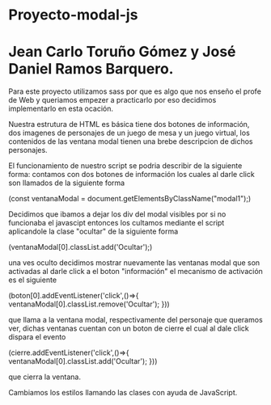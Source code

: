 # Proyecto-modal-js 
# Jean Carlo Toruño Gómez y José Daniel Ramos Barquero.

Para este proyecto utilizamos sass por que es algo que nos enseño el profe de Web y queriamos empezer a practicarlo por eso decidimos implementarlo en esta ocación.

Nuestra estrutura de HTML es básica tiene dos botones de información, dos imagenes de personajes de un juego de mesa y un juego virtual, los contenidos de las ventana modal tienen una brebe descripcion de dichos personajes.

El funcionamiento de nuestro script se podria describir de la siguiente forma:
contamos con dos botones de información los cuales al darle click son llamados de la siguiente forma 

(const ventanaModal = document.getElementsByClassName("modal1");) 

Decidimos que ibamos a dejar los div del modal visibles por si no funcionaba el javascipt entonces los cultamos mediante el script aplicandole la clase "ocultar" de la siguiente forma

(ventanaModal[0].classList.add('Ocultar');) 

una ves oculto decidimos mostrar nuevamente las ventanas modal que son activadas al darle click a el boton "información" el mecanismo de activación es el siguiente

 (boton[0].addEventListener('click',()=>{
  ventanaModal[0].classList.remove('Ocultar');
  })) 

que llama a la ventana modal, respectivamente del personaje que queramos ver, dichas ventanas cuentan con un boton de cierre el cual al dale click dispara el evento 

(cierre.addEventListener('click',()=>{
  ventanaModal[0].classList.add('Ocultar');
})) 

que cierra la ventana.

Cambiamos los estilos llamando las clases con ayuda de JavaScript.